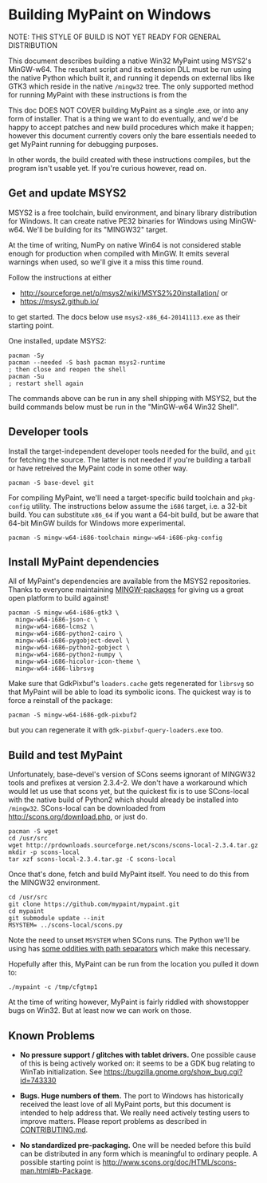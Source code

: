 Building MyPaint on Windows
===========================

NOTE: THIS STYLE OF BUILD IS NOT YET READY FOR GENERAL DISTRIBUTION

This document describes building a native Win32 MyPaint using MSYS2's
MinGW-w64. The resultant script and its extension DLL must be run using
the native Python which built it, and running it depends on external
libs like GTK3 which reside in the native `/mingw32` tree. The only
supported method for running MyPaint with these instructions is from the 

This doc DOES NOT COVER building MyPaint as a single .exe, or into any
form of installer. That is a thing we want to do eventually, and we'd be
happy to accept patches and new build procedures which make it happen;
however this document currently covers only the bare essentials needed
to get MyPaint running for debugging purposes.

In other words, the build created with these instructions compiles, but
the program isn't usable yet. If you're curious however, read on.

Get and update MSYS2
--------------------

MSYS2 is a free toolchain, build environment, and binary library
distribution for Windows. It can create native PE32 binaries for Windows
using MinGW-w64. We'll be building for its "MINGW32" target.

At the time of writing, NumPy on native Win64 is not considered stable
enough for production when compiled with MinGW. It emits several
warnings when used, so we'll give it a miss this time round.

Follow the instructions at either

* http://sourceforge.net/p/msys2/wiki/MSYS2%20installation/ or
* https://msys2.github.io/

to get started. The docs below use `msys2-x86_64-20141113.exe` as their
starting point.

One installed, update MSYS2:

    pacman -Sy
    pacman --needed -S bash pacman msys2-runtime
    ; then close and reopen the shell
    pacman -Su
    ; restart shell again

The commands above can be run in any shell shipping with MSYS2, but the
build commands below must be run in the "MinGW-w64 Win32 Shell".

Developer tools
---------------

Install the target-independent developer tools needed for the build, and `git` for fetching the source. The latter is not needed if you're building a tarball or have retreived the MyPaint code in some other way.

    pacman -S base-devel git

For compiling MyPaint, we'll need a target-specific build toolchain and `pkg-config` utility. The instructions below assume the `i686` target, i.e. a 32-bit build. You can substitute `x86_64` if you want a 64-bit build, but be aware that 64-bit MinGW builds for Windows more experimental.

    pacman -S mingw-w64-i686-toolchain mingw-w64-i686-pkg-config

Install MyPaint dependencies
----------------------------

All of MyPaint's dependencies are available from the MSYS2 repositories.
Thanks to everyone maintaining [MINGW-packages][1] for giving us a great
open platform to build against!

    pacman -S mingw-w64-i686-gtk3 \
      mingw-w64-i686-json-c \
      mingw-w64-i686-lcms2 \
      mingw-w64-i686-python2-cairo \
      mingw-w64-i686-pygobject-devel \
      mingw-w64-i686-python2-gobject \
      mingw-w64-i686-python2-numpy \
      mingw-w64-i686-hicolor-icon-theme \
      mingw-w64-i686-librsvg

Make sure that GdkPixbuf's `loaders.cache` gets regenerated for `librsvg` so
that MyPaint will be able to load its symbolic icons. The quickest way is to
force a reinstall of the package:

    pacman -S mingw-w64-i686-gdk-pixbuf2

but you can regenerate it with `gdk-pixbuf-query-loaders.exe` too.


Build and test MyPaint
----------------------

Unfortunately, base-devel's version of SCons seems ignorant of
MINGW32 tools and prefixes at version 2.3.4-2. We don't have a
workaround which would let us use that scons yet, but the quickest
fix is to use SCons-local with the native build of Python2 which
should already be installed into `/mingw32`. SCons-local can be
downloaded from http://scons.org/download.php, or just do.

    pacman -S wget
    cd /usr/src
    wget http://prdownloads.sourceforge.net/scons/scons-local-2.3.4.tar.gz
    mkdir -p scons-local
    tar xzf scons-local-2.3.4.tar.gz -C scons-local

Once that's done, fetch and build MyPaint itself. You need to do this from
the MINGW32 environment.

    cd /usr/src
    git clone https://github.com/mypaint/mypaint.git
    cd mypaint
    git submodule update --init
    MSYSTEM= ../scons-local/scons.py

Note the need to unset `MSYSTEM` when SCons runs. The Python we'll be
using has [some oddities with path separators][2] which make this
necessary.

Hopefully after this, MyPaint can be run from the location you pulled it
down to:

    ./mypaint -c /tmp/cfgtmp1

At the time of writing however, MyPaint is fairly riddled with
showstopper bugs on Win32. But at least now we can work on those.

Known Problems
--------------

* **No pressure support / glitches with tablet drivers.**
  One possible cause of this is being actively worked on:
  it seems to be a GDK bug relating to WinTab initialization.
  See https://bugzilla.gnome.org/show_bug.cgi?id=743330

* **Bugs. Huge numbers of them.**
  The port to Windows has historically received the least love of all
  MyPaint ports, but this document is intended to help address that.
  We really need actively testing users to improve matters.
  Please report problems as described in [CONTRIBUTING.md](CONTRIBUTING.md).

* **No standardized pre-packaging.**
  One will be needed before this build can be distributed in any
  form which is meaningful to ordinary people.
  A possible starting point is http://www.scons.org/doc/HTML/scons-man.html#b-Package.

[1]: https://github.com/Alexpux/MINGW-packages
[2]: https://github.com/Alexpux/MINGW-packages/blob/94b907b38e569fb00c60b564b14a06fe38101ee4/mingw-w64-python2/0600-msys-mingw-prefer-unix-sep-if-MSYSTEM.patch#L18
